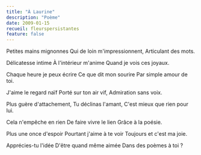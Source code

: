 ```yaml
---
title: "À Laurine"
description: "Poème"
date: 2009-01-15
recueil: fleurspersistantes
feature: false
---
```


Petites mains mignonnes
Qui de loin m'impressionnent,
Articulant des mots.

Délicatesse intime
À l'intérieur m'anime
Quand je vois ces joyaux.

Chaque heure je peux écrire
Ce que dit mon sourire
Par simple amour de toi.

J'aime le regard naïf
Porté sur ton air vif,
Admiration sans voix.

Plus guère d'attachement,
Tu déclinas l'amant,
C'est mieux que rien pour lui.

Cela n'empêche en rien
De faire vivre le lien
Grâce à la poésie.

Plus une once d'espoir
Pourtant j'aime à te voir
Toujours et c'est ma joie.

Apprécies-tu l'idée
D'être quand même aimée
Dans des poèmes à toi ?

